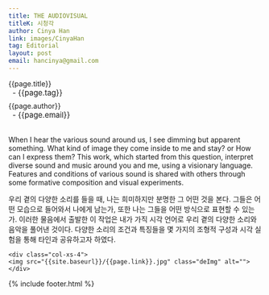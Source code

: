 ```yaml
---
title: THE AUDIOVISUAL
titleK: 시청각
author: Cinya Han
link: images/CinyaHan
tag: Editorial
layout: post
email: hancinya@gmail.com
---	
```


<div class="container">

<div class="deDep">
{{page.title}}<br>
<p style="font-size:15px; margin:0px; padding:0px 0px 0px 8px; margin:0px 0px 8px 0px;">- {{page.tag}}</p>
{{page.author}}<br>
<p style="font-size:15px; margin:0px; padding:0px 0px 0px 8px;">- {{page.email}}</p>
</div>

<br>

<div class="det lato">

<!--영문-->

When I hear the various sound around us, I see dimming but apparent something. What kind of image they come inside to me and stay? or How can I express them? This work, which started from this question, interpret diverse sound and music around you and me, using a visionary language. Features and conditions of various sound is shared with others through some formative composition and visual experiments.

<!--영문-->

</div>


<div class="noto">
<!--국문-->

우리 곁의 다양한 소리를 들을 때, 나는 희미하지만 분명한 그 어떤 것을 본다. 그들은 어떤 모습으로 들어와서 나에게 남는가, 또한 나는 그들을 어떤 방식으로 표현할 수 있는가. 이러한 물음에서 출발한 이 작업은 내가 가직 시각 언어로 우리 곁의 다양한 소리와 음악을 풀어낸 것이다. 다양한 소리의 조건과 특징들을 몇 가지의 조형적 구성과 시각 실험을 통해 타인과 공유하고자 하였다.

<!--국문-->

</div>

<div class="row noto">
	
	<div class="col-xs-4">
	<img src="{{site.baseurl}}/{{page.link}}.jpg" class="deImg" alt=""></div>
	
</div>

	

</div> 

{% include footer.html %}